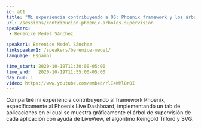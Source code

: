 ```yaml
---
id: at1
title: "Mi experiencia contribuyendo a OS: Phoenix framework y los árboles de supervisión"
url: /sessions/contribucion-phoenix-arboles-supervision
speakers:
 - Berenice Medel Sánchez

speaker1: Berenice Medel Sánchez
linkspeaker1: /speakers/berenice-medel/
language: Español

time_start: 2020-10-19T11:30:00-05:00
time_end:   2020-10-19T11:55:00-05:00
day_num: 1
video: https://www.youtube.com/embed/rlI4WMl8rOI
---
```


Compartiré mi experiencia contribuyendo al framework Phoenix, específicamente al Phoenix Live Dashboard, implementando un tab de aplicaciones en el cual se muestra gráficamente el árbol de supervisión de cada aplicación con ayuda de LiveView, el algoritmo Reingold Tilford y SVG.